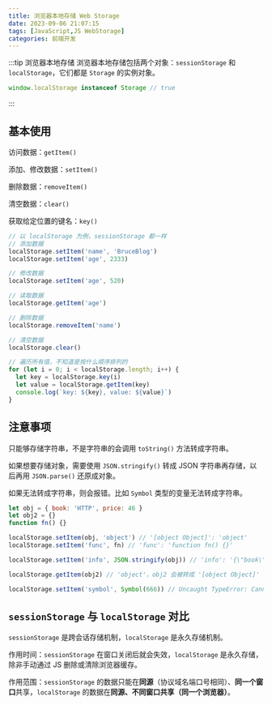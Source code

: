 ```yaml
---
title: 浏览器本地存储 Web Storage
date: 2023-09-06 21:07:15
tags: [JavaScript,JS WebStorage]
categories: 前端开发
---
```



:::tip 浏览器本地存储
浏览器本地存储包括两个对象：`sessionStorage` 和 `localStorage`，它们都是 `Storage` 的实例对象。

```js
window.localStorage instanceof Storage // true
```

:::

## 基本使用

访问数据：`getItem()`

添加、修改数据：`setItem()`

删除数据：`removeItem()`

清空数据：`clear()`

获取给定位置的键名：`key()`

```js
// 以 localStorage 为例，sessionStorage 都一样
// 添加数据
localStorage.setItem('name', 'BruceBlog')
localStorage.setItem('age', 2333)

// 修改数据
localStorage.setItem('age', 520)

// 读取数据
localStorage.getItem('age')

// 删除数据
localStorage.removeItem('name')

// 清空数据
localStorage.clear()

// 遍历所有值，不知道是按什么顺序排列的
for (let i = 0; i < localStorage.length; i++) {
  let key = localStorage.key(i)
  let value = localStorage.getItem(key)
  console.log(`key: ${key}, value: ${value}`)
}
```

## 注意事项

只能够存储字符串，不是字符串的会调用 `toString()` 方法转成字符串。

如果想要存储对象，需要使用 `JSON.stringify()` 转成 JSON 字符串再存储，以后再用 `JSON.parse()` 还原成对象。

如果无法转成字符串，则会报错。比如 `Symbol` 类型的变量无法转成字符串。

```js
let obj = { book: 'HTTP', price: 46 }
let obj2 = {}
function fn() {}

localStorage.setItem(obj, 'object') // '[object Object]': 'object'
localStorage.setItem('func', fn) // 'func': 'function fn() {}'

localStorage.setItem('info', JSON.stringify(obj)) // 'info': '{\"book\":\"HTTP\",\"price\":46}'

localStorage.getItem(obj2) // 'object'，obj2 会被转成 '[object Object]'

localStorage.setItem('symbol', Symbol(666)) // Uncaught TypeError: Cannot convert a Symbol value to a string
```

## `sessionStorage` 与 `localStorage` 对比

`sessionStorage` 是跨会话存储机制，`localStorage` 是永久存储机制。

作用时间：`sessionStorage` 在窗口关闭后就会失效，`localStorage` 是永久存储，除非手动通过 JS 删除或清除浏览器缓存。

作用范围：`sessionStorage` 的数据只能在**同源**（协议域名端口号相同）、**同一个窗口**共享，`localStorage` 的数据在**同源、不同窗口共享（同一个浏览器）**。
